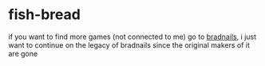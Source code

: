 # fish-bread

if you want to find more games (not connected to me) go to [bradnails](https://github.com/Project-Bradnails/Bradnails), i just want to continue on the legacy of bradnails since the original makers of it are gone
